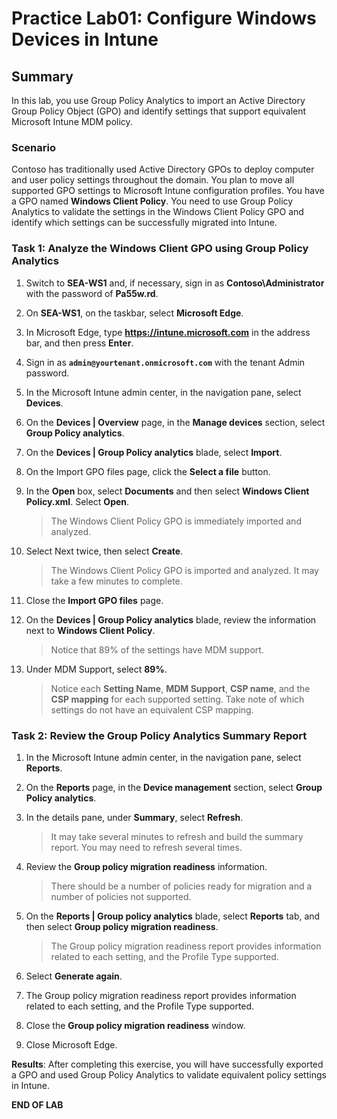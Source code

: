 # Practice Lab01: Configure Windows Devices in Intune

## Summary

In this lab, you use Group Policy Analytics to import an Active Directory Group Policy Object (GPO) and identify settings that support equivalent Microsoft Intune MDM policy.

### Scenario

Contoso has traditionally used Active Directory GPOs to deploy computer and user policy settings throughout the domain. You plan to move all supported GPO settings to Microsoft Intune configuration profiles. You have a GPO named **Windows Client Policy**. You need to use Group Policy Analytics to validate the settings in the Windows Client Policy GPO and identify which settings can be successfully migrated into Intune.

### Task 1: Analyze the Windows Client GPO using Group Policy Analytics

1. Switch to **SEA-WS1** and, if necessary, sign in as **Contoso\Administrator** with the password of **Pa55w.rd**.

1. On **SEA-WS1**, on the taskbar, select **Microsoft Edge**.

2. In Microsoft Edge, type **https://intune.microsoft.com** in the address bar, and then press **Enter**. 

3. Sign in as **`admin@yourtenant.onmicrosoft.com`** with the tenant Admin password.

4. In the Microsoft Intune admin center, in the navigation pane, select **Devices**.

5. On the **Devices | Overview** page, in the **Manage devices** section, select **Group Policy analytics**.

6. On the **Devices | Group Policy analytics** blade, select **Import**.

7. On the Import GPO files page, click the **Select a file** button.

8. In the **Open** box, select **Documents** and then select **Windows Client Policy.xml**. Select **Open**.

   > The Windows Client Policy GPO is immediately imported and analyzed.

9. Select Next twice, then select **Create**.

   > The Windows Client Policy GPO is imported and analyzed. It may take a few minutes to complete.

10. Close the **Import GPO files** page.

11. On the **Devices | Group Policy analytics** blade, review the information next to **Windows Client Policy**.

    > Notice that 89% of the settings have MDM support.

12. Under MDM Support, select **89%**. 

    > Notice each **Setting Name**, **MDM Support**, **CSP name**, and the **CSP mapping** for each supported setting. Take note of which settings do not have an equivalent CSP mapping.

### Task 2: Review the Group Policy Analytics Summary Report

1. In the Microsoft Intune admin center, in the navigation pane, select **Reports**.

2. On the **Reports** page, in the **Device management** section, select **Group Policy analytics**.

3. In the details pane, under **Summary**, select **Refresh**.

   > It may take several minutes to refresh and build the summary report. You may need to refresh several times.

4. Review the **Group policy migration readiness** information.

   > There should be a number of policies ready for migration and a number of policies not supported.

5. On the **Reports | Group policy analytics** blade, select **Reports** tab, and then select **Group policy migration readiness**.

   > The Group policy migration readiness report provides information related to each setting, and the Profile Type supported.

6. Select **Generate again**. 

7. The Group policy migration readiness report provides information related to each setting, and the Profile Type supported.

8. Close the **Group policy migration readiness** window.

9. Close Microsoft Edge.

**Results**: After completing this exercise, you will have successfully exported a GPO and used Group Policy Analytics to validate equivalent policy settings in Intune.

**END OF LAB**